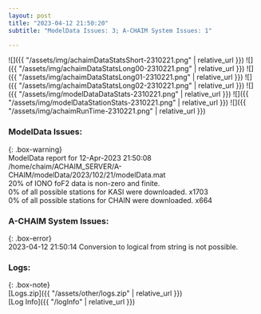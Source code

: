 ```yaml
---
layout: post
title: "2023-04-12 21:50:20"
subtitle: "ModelData Issues: 3; A-CHAIM System Issues: 1"

---
```


![]({{ "/assets/img/achaimDataStatsShort-2310221.png" | relative_url }})
![]({{ "/assets/img/achaimDataStatsLong00-2310221.png" | relative_url }})
![]({{ "/assets/img/achaimDataStatsLong01-2310221.png" | relative_url }})
![]({{ "/assets/img/achaimDataStatsLong02-2310221.png" | relative_url }})
![]({{ "/assets/img/modelDataDataStats-2310221.png" | relative_url }})
![]({{ "/assets/img/modelDataStationStats-2310221.png" | relative_url }})
![]({{ "/assets/img/achaimRunTime-2310221.png" | relative_url }})


### ModelData Issues:  
  
{: .box-warning}  
 ModelData report for 12-Apr-2023 21:50:08   
 /home/chaim/ACHAIM_SERVER/A-CHAIM/modelData/2023/102/21/modelData.mat   
 20% of IONO foF2 data is non-zero and finite.   
 0% of all possible stations for KASI were downloaded. x1703   
 0% of all possible stations for CHAIN were downloaded. x664   
  
### A-CHAIM System Issues:  
  
{: .box-error}  
2023-04-12 21:50:14 Conversion to logical from string is not possible.  

### Logs:  
  
{: .box-note}  
[Logs.zip]({{ "/assets/other/logs.zip" | relative_url }})  
[Log Info]({{ "/logInfo" | relative_url }})  
